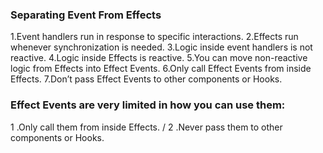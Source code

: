 ### Separating Event From Effects
1.Event handlers run in response to specific interactions.
2.Effects run whenever synchronization is needed.
3.Logic inside event handlers is not reactive.
4.Logic inside Effects is reactive.
5.You can move non-reactive logic from Effects into Effect Events.
6.Only call Effect Events from inside Effects.
7.Don’t pass Effect Events to other components or Hooks.


### Effect Events are very limited in how you can use them:

1 .Only call them from inside Effects. /
2 .Never pass them to other components or Hooks.
